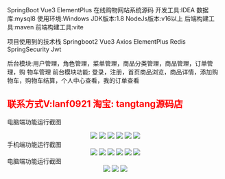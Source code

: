 SpringBoot Vue3 ElementPlus 在线购物网站系统源码
开发工具:IDEA
数据库:mysql8
使用环境:Windows
JDK版本:1.8
NodeJs版本:v16以上
后端构建工具:maven
前端构建工具:vite

项目使用到的技术栈 Springboot2 Vue3 Axios ElementPlus  Redis SpringSecurity
Jwt 

后台模块:用户管理，角色管理，菜单管理，商品分类管理，商品管理，订单管理，购
物车管理
前台模块功能: 登录，注册，首页商品浏览，商品详情，添加购物车，购物车结算，个人中心查看，我的订单查看

<h2><font color="red">联系方式V:lanf0921  淘宝: tangtang源码店</font></h2>

电脑端功能运行截图
<div align="center">
  <img src="http://192.74.226.94:8888/note/q1.png">
  <img src="http://192.74.226.94:8888/note/q2.png">
  <img src="http://192.74.226.94:8888/note/q3.png">
  <img src="http://192.74.226.94:8888/note/q4.png">
  <img src="http://192.74.226.94:8888/note/q5.png">
  <img src="http://192.74.226.94:8888/note/q7.png">
</div>
手机端功能运行截图
<div align="center">
  <img src="http://192.74.226.94:8888/note/mobile/微信图片_20250322011420.jpg">
  <img src="http://192.74.226.94:8888/note/微信图片_20250322011437.jpg">
  <img src="http://192.74.226.94:8888/note/微信图片_20250322011445.jpg">
  <img src="http://192.74.226.94:8888/note/微信图片_20250322011452.jpg">
  <img src="http://192.74.226.94:8888/note/微信图片_20250322011459.jpg">
  <img src="http://192.74.226.94:8888/note/微信图片_20250322011506.jpg">
</div>
电脑端功能运行截图
<div align="center">
  <img src="http://192.74.226.94:8888/note/h1.png">
  <img src="http://192.74.226.94:8888/note/h2.png">
  <img src="http://192.74.226.94:8888/note/h3.png">
</div>

